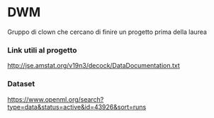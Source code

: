 # DWM
Gruppo di clown che cercano di finire un progetto prima della laurea

### Link utili al progetto

http://jse.amstat.org/v19n3/decock/DataDocumentation.txt



### Dataset

https://www.openml.org/search?type=data&status=active&id=43926&sort=runs

